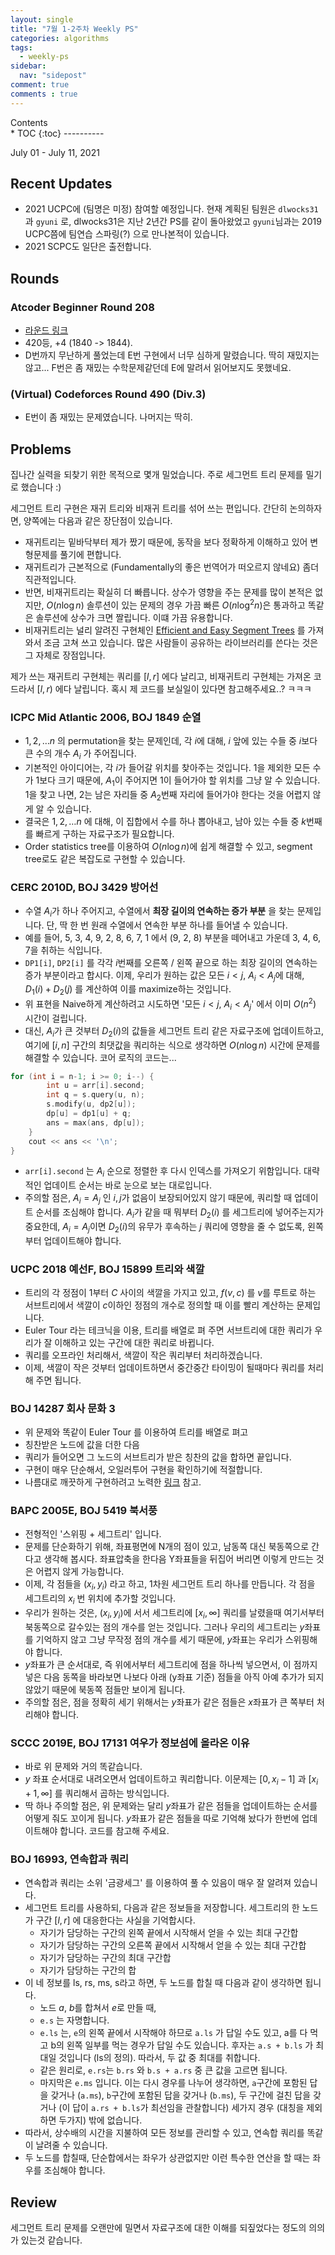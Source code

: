 ```yaml
---
layout: single
title: "7월 1-2주차 Weekly PS"
categories: algorithms
tags:
  - weekly-ps
sidebar:
  nav: "sidepost"
comment: true
comments : true
---
```

<div id="toc">
Contents
</div>
* TOC
{:toc}
----------

July 01 - July 11, 2021

## Recent Updates 
- 2021 UCPC에 (팀명은 미정) 참여할 예정입니다. 현재 계획된 팀원은 `dlwocks31` 과 `gyuni` 로, dlwocks31은 지난 2년간 PS를 같이 돌아왔었고 `gyuni`님과는 2019 UCPC쯤에 팀연습 스파링(?) 으로 만나본적이 있습니다.
- 2021 SCPC도 일단은 출전합니다. 

## Rounds 
### Atcoder Beginner Round 208
- [라운드 링크](https://atcoder.jp/contests/abc208/tasks)
- 420등, +4 (1840 -> 1844).
- D번까지 무난하게 풀었는데 E번 구현에서 너무 심하게 말렸습니다. 딱히 재밌지는 않고... F번은 좀 재밌는 수학문제같던데 E에 말려서 읽어보지도 못했네요.

### (Virtual) Codeforces Round 490 (Div.3)
- E번이 좀 재밌는 문제였습니다. 나머지는 딱히.

## Problems
집나간 실력을 되찾기 위한 목적으로 몇개 밀었습니다. 주로 세그먼트 트리 문제를 밀기로 했습니다 :) 

세그먼트 트리 구현은 재귀 트리와 비재귀 트리를 섞어 쓰는 편입니다. 간단히 논의하자면, 양쪽에는 다음과 같은 장단점이 있습니다.
- 재귀트리는 밑바닥부터 제가 짰기 때문에, 동작을 보다 정확하게 이해하고 있어 변형문제를 풀기에 편합니다.
- 재귀트리가 근본적으로 (Fundamentally의 좋은 번역어가 떠오르지 않네요) 좀더 직관적입니다.
- 반면, 비재귀트리는 확실히 더 빠릅니다. 상수가 영향을 주는 문제를 많이 본적은 없지만, $O(n \log n)$ 솔루션이 있는 문제의 경우 가끔 빠른 $O(n \log^2 n)$은 통과하고 똑같은 솔루션에 상수가 크면 짤립니다. 이떄 가끔 유용합니다.
- 비재귀트리는 널리 알려진 구현체인 [Efficient and Easy Segment Trees](https://codeforces.com/blog/entry/18051) 를 가져와서 조금 고쳐 쓰고 있습니다. 많은 사람들이 공유하는 라이브러리를 쓴다는 것은 그 자체로 장점입니다.

제가 쓰는 재귀트리 구현체는 쿼리를 $[l, r]$ 에다 날리고, 비재귀트리 구현체는 가져온 코드라서 $[l, r)$ 에다 날립니다. 혹시 제 코드를 보실일이 있다면 참고해주세요..? ㅋㅋㅋ 

### ICPC Mid Atlantic 2006, BOJ 1849 순열 
- $1, 2, \dots n$ 의 permutation을 찾는 문제인데, 각 $i$에 대해, $i$ 앞에 있는 수들 중 $i$보다 큰 수의 개수 $A_i$ 가 주어집니다.
- 기본적인 아이디어는, 각 $i$가 들어갈 위치를 찾아주는 것입니다. 1을 제외한 모든 수가 1보다 크기 때문에, $A_1$이 주어지면 1이 들어가야 할 위치를 그냥 알 수 있습니다. 1을 찾고 나면, 2는 남은 자리들 중 $A_2$번째 자리에 들어가야 한다는 것을 어렵지 않게 알 수 있습니다.
- 결국은 $1, 2, \dots n$ 에 대해, 이 집합에서 수를 하나 뽑아내고, 남아 있는 수들 중 $k$번째를 빠르게 구하는 자료구조가 필요합니다.
- Order statistics tree를 이용하여 $O(n \log n)$에 쉽게 해결할 수 있고, segment tree로도 같은 복잡도로 구현할 수 있습니다. 

### CERC 2010D, BOJ 3429 방어선 
- 수열 $A_i$가 하나 주어지고, 수열에서 **최장 길이의 연속하는 증가 부분** 을 찾는 문제입니다. 단, 딱 한 번 원래 수열에서 연속한 부분 하나를 들어낼 수 있습니다.
- 예를 들어, 5, 3, 4, 9, 2, 8, 6, 7, 1 에서 (9, 2, 8) 부분을 떼어내고 가운데 3, 4, 6, 7을 취하는 식입니다.
- `DP1[i]`, `DP2[i]` 를 각각 $i$번째를 오른쪽 / 왼쪽 끝으로 하는 최장 길이의 연속하는 증가 부분이라고 합시다. 이제, 우리가 원하는 값은 모든 $i < j$, $A_i < A_j$에 대해, $D_1(i) + D_2(j)$ 를 계산하여 이를 maximize하는 것입니다.
- 위 표현을 Naive하게 계산하려고 시도하면 '모든 $i < j$, $A_i < A_j$' 에서 이미 $O(n^2)$ 시간이 걸립니다.
- 대신, $A_i$가 큰 것부터 $D_2(i)$의 값들을 세그먼트 트리 같은 자료구조에 업데이트하고, 여기에 $[i, n]$ 구간의 최댓값을 쿼리하는 식으로 생각하면 $O(n \log n)$ 시간에 문제를 해결할 수 있습니다. 코어 로직의 코드는...
```cpp
for (int i = n-1; i >= 0; i--) {
        int u = arr[i].second;
        int q = s.query(u, n);
        s.modify(u, dp2[u]);
        dp[u] = dp1[u] + q;
        ans = max(ans, dp[u]);
    }
    cout << ans << '\n';
}
```
- `arr[i].second` 는 $A_i$ 순으로 정렬한 후 다시 인덱스를 가져오기 위함입니다. 대략적인 업데이트 순서는 바로 눈으로 보는 대로입니다. 
- 주의할 점은, $A_i = A_j$ 인 $i, j$가 없음이 보장되어있지 않기 때문에, 쿼리할 때 업데이트 순서를 조심해야 합니다. $A_i$가 같을 때 뭐부터 $D_2(i)$ 를 세그트리에 넣어주는지가 중요한데, $A_i = A_j$이면 $D_2(i)$의 유무가 후속하는 $j$ 쿼리에 영향을 줄 수 없도록, 왼쪽부터 업데이트해야 합니다.

### UCPC 2018 예선F, BOJ 15899 트리와 색깔
- 트리의 각 정점이 1부터 $C$ 사이의 색깔을 가지고 있고, $f(v, c)$ 를 $v$를 루트로 하는 서브트리에서 색깔이 $c$이하인 정점의 개수로 정의할 때 이를 빨리 계산하는 문제입니다.
- Euler Tour 라는 테크닉을 이용, 트리를 배열로 펴 주면 서브트리에 대한 쿼리가 우리가 잘 이해하고 있는 구간에 대한 쿼리로 바뀝니다.
- 쿼리를 오프라인 처리해서, 색깔이 작은 쿼리부터 처리하겠습니다.
- 이제, 색깔이 작은 것부터 업데이트하면서 중간중간 타이밍이 될때마다 쿼리를 처리해 주면 됩니다.

### BOJ 14287 회사 문화 3
- 위 문제와 똑같이 Euler Tour 를 이용하여 트리를 배열로 펴고
- 칭찬받은 노드에 값을 더한 다음
- 쿼리가 들어오면 그 노드의 서브트리가 받은 칭찬의 값을 합하면 끝입니다.
- 구현이 매우 단순해서, 오일러투어 구현을 확인하기에 적절합니다. 
- 나름대로 깨끗하게 구현하려고 노력한 [링크](https://www.acmicpc.net/source/30906316) 참고.

### BAPC 2005E, BOJ 5419 북서풍
- 전형적인 '스위핑 + 세그트리' 입니다. 
- 문제를 단순화하기 위해, 좌표평면에 N개의 점이 있고, 남동쪽 대신 북동쪽으로 간다고 생각해 봅시다. 좌표압축을 한다음 Y좌표들을 뒤집어 버리면 이렇게 만드는 것은 어렵지 않게 가능합니다. 
- 이제, 각 점들을 $(x_i, y_i)$ 라고 하고, 1차원 세그먼트 트리 하나를 만듭니다. 각 점을 세그트리의 $x_i$ 번 위치에 추가할 것입니다. 
- 우리가 원하는 것은, $(x_i, y_i)$에 서서 세그트리에 $[x_i, \infty]$ 쿼리를 날렸을때 여기서부터 북동쪽으로 갈수있는 점의 개수를 얻는 것입니다. 그러나 우리의 세그트리는 $y$좌표를 기억하지 않고 그냥 무작정 점의 개수를 세기 때문에, $y$좌표는 우리가 스위핑해야 합니다.
- $y$좌표가 큰 순서대로, 즉 위에서부터 세그트리에 점을 하나씩 넣으면서, 이 점까지 넣은 다음 동쪽을 바라보면 나보다 아래 (y좌표 기준) 점들을 아직 아예 추가가 되지 않았기 때문에 북동쪽 점들만 보이게 됩니다.
- 주의할 점은, 점을 정확히 세기 위해서는 $y$좌표가 같은 점들은 $x$좌표가 큰 쪽부터 처리해야 합니다.

### SCCC 2019E, BOJ 17131 여우가 정보섬에 올라온 이유
- 바로 위 문제와 거의 똑같습니다. 
- $y$ 좌표 순서대로 내려오면서 업데이트하고 쿼리합니다. 이문제는 $[0, x_i - 1]$ 과 $[x_i+1, \infty]$ 를 쿼리해서 곱하는 방식입니다.
- 딱 하나 주의할 점은, 위 문제와는 달리 $y$좌표가 같은 점들을 업데이트하는 순서를 어떻게 줘도 꼬이게 됩니다. $y$좌표가 같은 점들을 따로 기억해 놨다가 한번에 업데이트해야 합니다. 코드를 참고해 주세요.

### BOJ 16993, 연속합과 쿼리
- 연속합과 쿼리는 소위 '금광세그' 를 이용하여 풀 수 있음이 매우 잘 알려져 있습니다. 
- 세그먼트 트리를 사용하되, 다음과 같은 정보들을 저장합니다. 세그트리의 한 노드가 구간 $[l, r]$ 에 대응한다는 사실을 기억합시다.
  - 자기가 담당하는 구간의 왼쪽 끝에서 시작해서 얻을 수 있는 최대 구간합
  - 자기가 담당하는 구간의 오른쪽 끝에서 시작해서 얻을 수 있는 최대 구간합
  - 자기가 담당하는 구간의 최대 구간합
  - 자기가 담당하는 구간의 합
- 이 네 정보를 ls, rs, ms, s라고 하면, 두 노드를 합칠 때 다음과 같이 생각하면 됩니다.
  - 노드 $a$, $b$를 합쳐서 $e$로 만들 때,
  - `e.s` 는 자명합니다. 
  - `e.ls` 는, `e`의 왼쪽 끝에서 시작해야 하므로 `a.ls` 가 답일 수도 있고, a를 다 먹고 b의 왼쪽 일부를 먹는 경우가 답일 수도 있습니다. 후자는 `a.s + b.ls` 가 최대일 것입니다 (ls의 정의). 따라서, 두 값 중 최대를 취합니다.
  - 같은 원리로, `e.rs`는 `b.rs` 와 `b.s + a.rs` 중 큰 값을 고르면 됩니다.
  - 마지막은 `e.ms` 입니다. 이는 다시 경우를 나누어 생각하면, `a`구간에 포함된 답을 갖거나 (`a.ms`), `b`구간에 포함된 답을 갖거나 (`b.ms`), 두 구간에 걸친 답을 갖거나 (이 답이 `a.rs + b.ls`가 최선임을 관찰합니다) 세가지 경우 (대칭을 제외하면 두가지) 밖에 없습니다.
- 따라서, 상수배의 시간을 지불하여 모든 정보를 관리할 수 있고, 연속합 쿼리를 똑같이 날려줄 수 있습니다.
- 두 노드를 합칠때, 단순합에서는 좌우가 상관없지만 이런 특수한 연산을 할 때는 좌우를 조심해야 합니다. 

## Review
세그먼트 트리 문제를 오랜만에 밀면서 자료구조에 대한 이해를 되짚었다는 정도의 의의가 있는것 같습니다. 